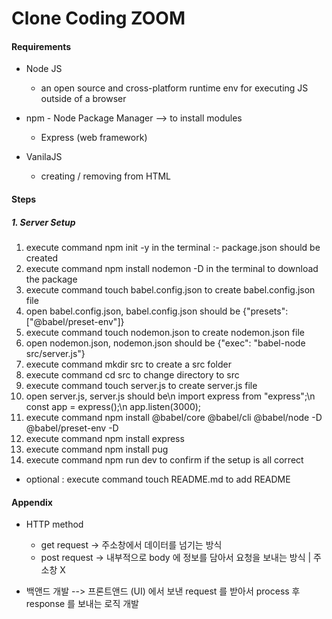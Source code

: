 # Clone Coding ZOOM

#### Requirements
- Node JS 
    - an open source and cross-platform runtime env for executing JS outside of a browser

- npm - Node Package Manager --> to install modules
    - Express (web framework)

- VanilaJS
    - creating / removing from HTML

#### Steps
##### 1. Server Setup
   1. execute command npm init -y in the terminal :- package.json should be created
   2. execute command npm install nodemon -D in the terminal to download the package
   3. execute command touch babel.config.json to create babel.config.json file
   4. open babel.config.json, babel.config.json should be {"presets": ["@babel/preset-env"]}
   5. execute command touch nodemon.json to create nodemon.json file
   6. open nodemon.json, nodemon.json should be {"exec": "babel-node src/server.js"}
   7. execute command mkdir src to create a src folder
   8. execute command cd src to change directory to src
   9. execute command touch server.js to create server.js file
  10. open server.js, server.js should be\n
       import express from "express";\n
       const app = express();\n
       app.listen(3000);
  11. execute command npm install @babel/core @babel/cli @babel/node -D @babel/preset-env -D
  12. execute command npm install express
  13. execute command npm install pug
  14. execute command npm run dev to confirm if the setup is all correct

  - optional : execute command touch README.md to add README

#### Appendix
- HTTP method
    - get request -> 주소창에서 데이터를 넘기는 방식
    - post request -> 내부적으로 body 에 정보를 담아서 요청을 보내는 방식 | 주소창 X

- 백앤드 개발 --> 프론트앤드 (UI) 에서 보낸 request 를 받아서 process 후 response 를 보내는 로직 개발